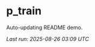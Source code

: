 # p_train

Auto-updating README demo.

<!--START_SECTION:status-->
_Last run: 2025-08-26 03:09 UTC_
<!--END_SECTION:status-->














































































































































